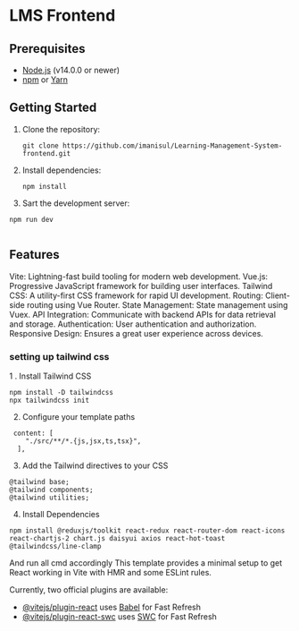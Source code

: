 # LMS Frontend 


## Prerequisites

- [Node.js](https://nodejs.org/) (v14.0.0 or newer)
- [npm](https://www.npmjs.com/) or [Yarn](https://yarnpkg.com/)

## Getting Started

1. Clone the repository:

   ```
   git clone https://github.com/imanisul/Learning-Management-System-frontend.git
   ```
2. Install dependencies:
   ```
   npm install
   ```
3. Sart the development server:   

  ```
  npm run dev


  ```

  ## Features 

Vite: Lightning-fast build tooling for modern web development.
Vue.js: Progressive JavaScript framework for building user interfaces.
Tailwind CSS: A utility-first CSS framework for rapid UI development.
Routing: Client-side routing using Vue Router.
State Management: State management using Vuex.
API Integration: Communicate with backend APIs for data retrieval and storage.
Authentication: User authentication and authorization.
Responsive Design: Ensures a great user experience across devices.

### setting up tailwind css

1 . Install Tailwind CSS

```
npm install -D tailwindcss
npx tailwindcss init
```
2. Configure your template paths

```
 content: [
    "./src/**/*.{js,jsx,ts,tsx}",
  ],
  ```
3. Add the Tailwind directives to your CSS

```
@tailwind base;
@tailwind components;
@tailwind utilities;
```

4. Install Dependencies

```
npm install @reduxjs/toolkit react-redux react-router-dom react-icons react-chartjs-2 chart.js daisyui axios react-hot-toast @tailwindcss/line-clamp
```



And run all cmd accordingly 
This template provides a minimal setup to get React working in Vite with HMR and some ESLint rules.

Currently, two official plugins are available:

- [@vitejs/plugin-react](https://github.com/vitejs/vite-plugin-react/blob/main/packages/plugin-react/README.md) uses [Babel](https://babeljs.io/) for Fast Refresh
- [@vitejs/plugin-react-swc](https://github.com/vitejs/vite-plugin-react-swc) uses [SWC](https://swc.rs/) for Fast Refresh
